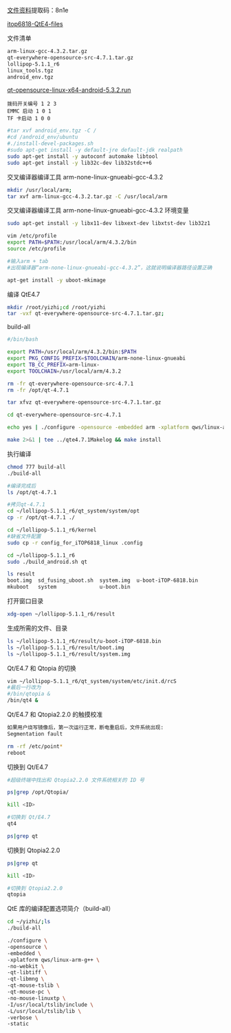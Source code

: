 <a href="https://pan.baidu.com/s/12V6yl21PeEdhKNiYFHKRnw" target="_blank">文件资料</a>提取码：8n1e

<a href="/itop6818-files-QtE4.7" target="_blank">itop6818-QtE4-files</a>

文件清单

```sh
arm-linux-gcc-4.3.2.tar.gz
qt-everywhere-opensource-src-4.7.1.tar.gz
lollipop-5.1.1_r6
linux_tools.tgz
android_env.tgz
```

<a href="http://master.qt.io/archive/qt/5.3/5.3.2/qt-opensource-linux-x64-android-5.3.2.run" target="_blank">qt-opensource-linux-x64-android-5.3.2.run</a>

```
拨码开关编号 1 2 3
EMMC 启动 1 0 1
TF 卡启动 1 0 0
```

```sh
#tar xvf android_env.tgz -C /
#cd /android_env/ubuntu
#./install-devel-packages.sh
#sudo apt-get install -y default-jre default-jdk realpath
sudo apt-get install -y autoconf automake libtool
sudo apt-get install -y lib32c-dev lib32stdc++6
```

交叉编译器编译工具 arm-none-linux-gnueabi-gcc-4.3.2

```sh
mkdir /usr/local/arm;
tar xvf arm-linux-gcc-4.3.2.tar.gz -C /usr/local/arm
```

交叉编译器编译工具 arm-none-linux-gnueabi-gcc-4.3.2 环境变量

```sh
sudo apt-get install -y libx11-dev libxext-dev libxtst-dev lib32z1

vim /etc/profile
export PATH=$PATH:/usr/local/arm/4.3.2/bin
source /etc/profile

#输入arm + tab
#出现编译器“arm-none-linux-gnueabi-gcc-4.3.2”，这就说明编译器路径设置正确

apt-get install -y uboot-mkimage
```

编译 QtE4.7

```sh
mkdir /root/yizhi;cd /root/yizhi
tar -vxf qt-everywhere-opensource-src-4.7.1.tar.gz;
```

build-all

```sh
#/bin/bash

export PATH=/usr/local/arm/4.3.2/bin:$PATH
export PKG_CONFIG_PREFIX=$TOOLCHAIN/arm-none-linux-gnueabi
export TB_CC_PREFIX=arm-linux-
export TOOLCHAIN=/usr/local/arm/4.3.2

rm -fr qt-everywhere-opensource-src-4.7.1
rm -fr /opt/qt-4.7.1

tar xfvz qt-everywhere-opensource-src-4.7.1.tar.gz

cd qt-everywhere-opensource-src-4.7.1

echo yes | ./configure -opensource -embedded arm -xplatform qws/linux-arm-g++  -no-webkit -qt-libtiff -qt-libmng  -qt-mouse-tslib -qt-mouse-pc -qt-gfx-transformed -no-mouse-linuxtp -prefix /opt/qt-4.7.1   -I /usr/local/tslib/include -L /usr/local/tslib/lib

make 2>&1 | tee ../qte4.7.1Makelog && make install
```

执行编译

```sh
chmod 777 build-all
./build-all

#编译完成后
ls /opt/qt-4.7.1

#拷贝qt-4.7.1
cd ~/lollipop-5.1.1_r6/qt_system/system/opt
cp -r /opt/qt-4.7.1 ./

cd ~/lollipop-5.1.1_r6/kernel
#缺省文件配置
sudo cp -r config_for_iTOP6818_linux .config

cd ~/lollipop-5.1.1_r6
sudo ./build_android.sh qt

ls result
boot.img  sd_fusing_uboot.sh  system.img  u-boot-iTOP-6818.bin
mkuboot   system              u-boot.bin
```

打开窗口目录

```sh
xdg-open ~/lollipop-5.1.1_r6/result
```

生成所需的文件、目录

```sh
ls ~/lollipop-5.1.1_r6/result/u-boot-iTOP-6818.bin
ls ~/lollipop-5.1.1_r6/result/boot.img
ls ~/lollipop-5.1.1_r6/result/system.img
```

Qt/E4.7 和 Qtopia 的切换

```sh
vim ~/lollipop-5.1.1_r6/qt_system/system/etc/init.d/rcS
#最后一行改为
#/bin/qtopia &
/bin/qt4 &
```

Qt/E4.7 和 Qtopia2.2.0 的触摸校准

```sh
如果用户烧写镜像后，第一次运行正常，断电重启后，文件系统出现:
Segmentation fault

rm -rf /etc/point*
reboot
```

切换到 Qt/E4.7

```sh
#超级终端中找出和 Qtopia2.2.0 文件系统相关的 ID 号

ps|grep /opt/Qtopia/

kill <ID>

#切换到 Qt/E4.7
qt4

ps|grep qt
```

切换到 Qtopia2.2.0

```sh
ps|grep qt

kill <ID>

#切换到 Qtopia2.2.0
qtopia
```

QtE 库的编译配置选项简介（build-all）

```sh
cd ~/yizhi/;ls
./build-all

./configure \
-opensource \
-embedded \
-xplatform qws/linux-arm-g++ \
-no-webkit \
-qt-libtiff \
-qt-libmng \
-qt-mouse-tslib \
-qt-mouse-pc \
-no-mouse-linuxtp \
-I/usr/local/tslib/include \
-L/usr/local/tslib/lib \
-verbose \
-static
```
